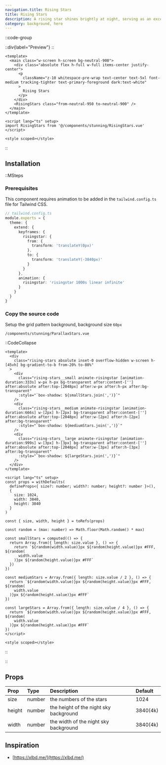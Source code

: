 ```yaml
---
navigation.title: Rising Stars
title: Rising Stars
description: A rising star shines brightly at night, serving as an excellent background, with stars filling your page.
category: background, hero
---
```


::code-group

::div{label="Preview"}
<Playground url="/playground/rising-stars"></Playground>
::

```vue [Code]
<template>
  <main class="w-screen h-screen bg-neutral-900">
    <div class="absolute flex h-full w-full items-center justify-center">
      <p
        className="z-10 whitespace-pre-wrap text-center text-5xl font-medium tracking-tighter text-primary-foreground dark:text-white"
      >
        Rising Stars
      </p>
    </div>
    <RisingStars class="from-neutral-950 to-neutral-900" />
  </main>
</template>

<script lang="ts" setup>
import RisingStars from '@/components/stunning/RisingStars.vue'
</script>

<style scoped></style>
```

::

## Installation

::MSteps

### Prerequisites

This component requires animation to be added in the `tailwind.config.ts` file for Tailwind CSS.

```ts
// tailwind.config.ts
module.exports = {
  theme: {
    extend: {
      keyframes: {
        risingstar: {
          from: {
            transform: 'translateY(0px)'
          },
          to: {
            transform: 'translateY(-3840px)'
          }
        }
      },
      animation: {
        risingstar: 'risingstar 1000s linear infinite'
      }
    }
  }
}
```

### Copy the source code

Setup the grid pattern background, background size `60px`

`/components/stunning/ParallaxStars.vue`

::CodeCollapse

```vue
<template>
  <div
    class="rising-stars absolute inset-0 overflow-hidden w-screen h-[45vh] bg-gradient-to-b from-20% to-80%"
  >
    <div
      class="rising-stars__small animate-risingstar [animation-duration:333s] w-px h-px bg-transparent after:content-[''] after:absolute after:top-[2048px] after:w-px after:h-px after:bg-transparent"
      :style="`box-shadow: ${smallStars.join(',')}`"
    />
    <div
      class="rising-stars__medium animate-risingstar [animation-duration:666s] w-[2px] h-[2px] bg-transparent after:content-[''] after:absolute after:top-[2048px] after:w-[2px] after:h-[2px] after:bg-transparent"
      :style="`box-shadow: ${mediumStars.join(',')}`"
    />
    <div
      class="rising-stars__large animate-risingstar [animation-duration:999s] w-[3px] h-[3px] bg-transparent after:content-[''] after:absolute after:top-[2048px] after:w-[3px] after:h-[3px] after:bg-transparent"
      :style="`box-shadow: ${largeStars.join(',')}`"
    />
  </div>
</template>

<script lang="ts" setup>
const props = withDefaults(
  defineProps<{ size?: number; width?: number; height?: number }>(),
  {
    size: 1024,
    width: 3840,
    height: 3840
  }
)

const { size, width, height } = toRefs(props)

const random = (max: number) => Math.floor(Math.random() * max)

const smallStars = computed(() => {
  return Array.from({ length: size.value }, () => {
    return `${random(width.value)}px ${random(height.value)}px #FFF, ${random(
      width.value
    )}px ${random(height.value)}px #FFF`
  })
})

const mediumStars = Array.from({ length: size.value / 2 }, () => {
  return `${random(width.value)}px ${random(height.value)}px #FFF, ${random(
    width.value
  )}px ${random(height.value)}px #FFF`
})

const largeStars = Array.from({ length: size.value / 4 }, () => {
  return `${random(width.value)}px ${random(height.value)}px #FFF, ${random(
    width.value
  )}px ${random(height.value)}px #FFF`
})
</script>

<style scoped></style>
```

::

::

## Props

| Prop   | Type   | Description                            | Default  |
| :----- | :----- | :------------------------------------- | :------- |
| size   | number | the numbers of the stars               | 1024     |
| height | number | the height of the night sky background | 3840(4k) |
| width  | number | the width of the night sky background  | 3840(4k) |

## Inspiration

- [https://xlbd.me/](https://xlbd.me/)
